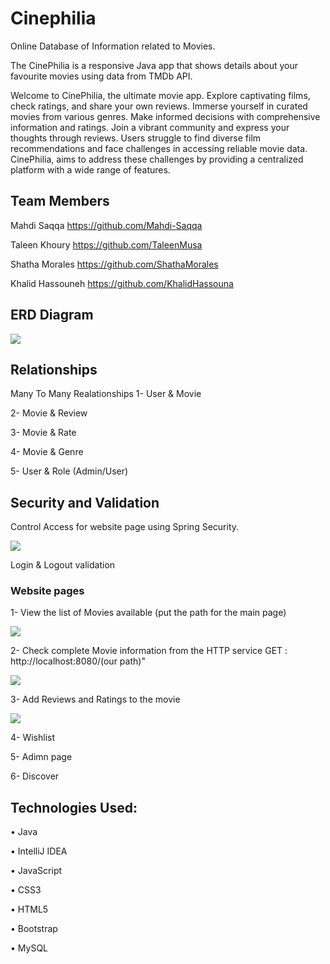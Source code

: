 # Cinephilia
Online Database of Information related to Movies.

The CinePhilia is a responsive Java app that shows details about your favourite movies using data from TMDb API.

Welcome to CinePhilia, the ultimate movie app. Explore captivating films, check 
ratings, and share your own reviews. Immerse yourself in curated movies from various 
genres. Make informed decisions with comprehensive information and ratings. Join a 
vibrant community and express your thoughts through reviews. 
Users struggle to find diverse film recommendations and face challenges in accessing 
reliable movie data. CinePhilia, aims to address these challenges by providing a 
centralized platform with a wide range of features.

## Team Members
 Mahdi Saqqa https://github.com/Mahdi-Saqqa
 
 Taleen Khoury https://github.com/TaleenMusa
 
 Shatha Morales https://github.com/ShathaMorales
 
 Khalid Hassouneh https://github.com/KhalidHassouna
 
## ERD Diagram

<img src="https://github.com/Mahdi-Saqqa/CinePhilia/assets/126386351/a7386251-bf4f-4949-932a-20d2a2a7e014.png" >

## Relationships
Many To Many Realationships
1- User & Movie  

2- Movie & Review

3- Movie & Rate

4- Movie & Genre

5- User & Role (Admin/User)



## Security and Validation
Control Access for website page using Spring Security.

<img src="https://github.com/Mahdi-Saqqa/CinePhilia/assets/126386351/57ac0354-6fe1-4a2a-aa1c-60c6929b1afe.png" >

Login & Logout validation



### Website pages

1- View the list of Movies available (put the path for the main page)

<img src="https://github.com/Mahdi-Saqqa/CinePhilia/assets/126386351/64599aa6-34ef-40e2-8d32-90f7cc30a7e8.png" >

2- Check complete Movie information from the HTTP service GET : http://localhost:8080/(our path)"

<img src="https://github.com/Mahdi-Saqqa/CinePhilia/assets/126386351/5aab6da1-37cd-4380-a4f7-b111429b9926.png" >

3- Add Reviews and Ratings to the movie

<img src="https://github.com/Mahdi-Saqqa/CinePhilia/assets/126386351/7cf47fc6-edd1-41be-bfd1-0e7815087161.png" >

4- Wishlist 

5- Adimn page 

6- Discover

## Technologies Used:
•	Java

•	IntelliJ IDEA

•	JavaScript

•	CSS3

•	HTML5

•	Bootstrap

•	MySQL



